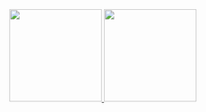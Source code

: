 <a href="#">
<img src="https://github-readme-stats.vercel.app/api?username=fararay&show_icons=true&theme=dark" height = "165">
<img src="https://github-readme-stats.vercel.app/api/top-langs/?username=fararay&layout=compact&theme=dark" height = "165">
</a>
